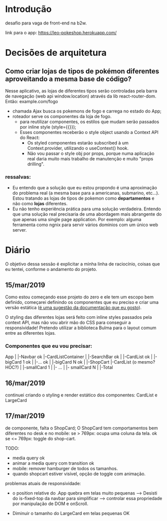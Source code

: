 # Introdução
desafio para vaga de front-end na b2w.

link para o app:
https://leo-pokeshop.herokuapp.com/

# Decisões de arquitetura
## Como criar lojas de tipos de pokémon diferentes aproveitando a mesma base de código?
Nesse aplicativo, as lojas de diferentes tipos serão controladas pela barra de navegação (web api window.location) através da lib react-router-dom. Então: example.com/fogo
- chamada Ajax busca os pokemons de fogo e carrega no estado do App;
- roteador serve os componentes da loja de fogo.
  - para reutilizar componentes, os estilos que mudam serão passados por inline style (style={{}});
  - Esses componentes receberão o style object usando a Context API do React:
    - Os styled componentes estarão subscribed à um Context.provider, utilizando o useContext() hook.
    - Não vou passar o style obj por props, porque numa aplicação real daria muito mais trabalho de manutenção e muito "props drilling".

### ressalvas:
- Eu entendo que a solução que eu estou propondo é uma aproximação do problema real (a mesma base para a americanas, submarino, etc...). Estou tratando as lojas de tipos de pokemon como __departamentos__ e não como __lojas__ diferentes.
- Eu não tenho experiência prática para uma solução verdadeira. Entendo que uma solução real precisaria de uma abordagem mais abrangente do que apenas uma single page application. Por exemplo: alguma ferramenta como ngnix para servir vários domínios com um único web server.

# Diário
O objetivo dessa sessão é explicitar a minha linha de raciocínio, coisas que eu tentei, conforme o andamento do projeto.

## 15/mar/2019
Como estou começando esse projeto do zero e ele tem um escopo bem definido, começarei definindo os componentes que eu preciso e criar uma versão estática ([é uma sugestão da documentação que eu gosto](https://reactjs.org/docs/thinking-in-react.html)).

O styling das diferentes lojas será feito com inline styles passados pela context API, mas não vou abrir mão do CSS para conseguir a responsividade! Pretendo utilizar a biblioteca Bulma para o layout comum entre as diferentes lojas.

### Componentes que eu vou precisar:

App
|
|-Navbar ok
|-CardListContainer
| |-SearchBar ok
| |-CardList ok
|   |-bigCard 1 ok
|   |-... ok
|   |-bigCard N ok
|
|-ShopCart
  |-CardList (o mesmo? HOC?)
  | |-smallCard 1
  | |- ...
  | |- smallCard N
  |
  |-Total

  ## 16/mar/2019
  continuei criando o styling e render estático dos componentes:
  CardList e LargeCard

  ## 17/mar/2019
  de componente, falta o ShopCard;
  O ShopCard tem comportamentos bem diferentes no desk e no mobile:
  se > 769px: ocupa uma coluna da tela. ok
  se <= 769px: toggle do shop-cart.

 TODO:
 - media query ok
 - animar a media query com transition ok
 - mobile: remover hamburger de todos os tamanhos.
 - quando shopcart estiver visível, opção de toggle com animação.

  problemas atuais de responsividade:
  - o position relative do .App quebra em telas muito pequenas --> Desisti do is-fixed-top da navbar para simplificar --> controlar essa propriedade por manipulação de DOM e onScroll.

  - Diminuir o tamanho do LargeCard em telas pequenas OK